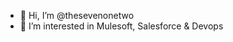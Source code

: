 - 👋 Hi, I’m @thesevenonetwo
- 👀 I’m interested in Mulesoft, Salesforce & Devops
<!---
thesevenonetwo/thesevenonetwo is a ✨ special ✨ repository because its `README.md` (this file) appears on your GitHub profile.
You can click the Preview link to take a look at your changes.
--->
